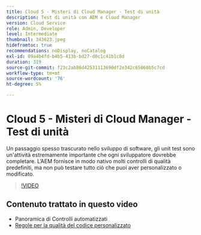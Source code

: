 ```yaml
---
title: Cloud 5 - Misteri di Cloud Manager - Test di unità
description: Test di unità con AEM e Cloud Manager
version: Cloud Service
role: Admin, Developer
level: Intermediate
thumbnail: 343623.jpeg
hidefromtoc: true
recommendations: noDisplay, noCatalog
exl-id: 09a4b4fd-b4b5-413b-bd27-d0c1c41b1c8d
duration: 319
source-git-commit: f23c2ab86d42531113690df2e342c65060b5c7cd
workflow-type: tm+mt
source-wordcount: '76'
ht-degree: 5%

---
```


# Cloud 5 - Misteri di Cloud Manager - Test di unità

Un passaggio spesso trascurato nello sviluppo di software, gli unit test sono un&#39;attività estremamente importante che ogni sviluppatore dovrebbe completare. L’AEM fornisce in modo nativo molti controlli di qualità predefiniti, ma non può testare tutto ciò che puoi aver personalizzato o modificato.

>[!VIDEO](https://video.tv.adobe.com/v/343623?quality=12&learn=on)

## Contenuto trattato in questo video

+ Panoramica di Controlli automatizzati
+ [Regole per la qualità del codice personalizzato](https://experienceleague.adobe.com/docs/experience-manager-cloud-service/content/implementing/using-cloud-manager/test-results/custom-code-quality-rules.html)
